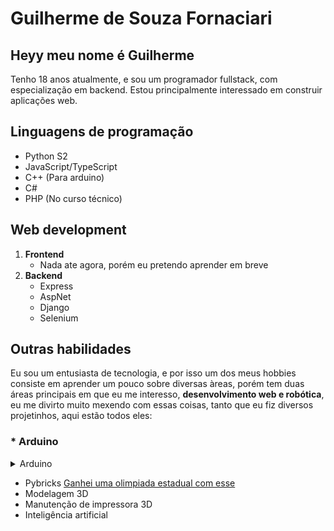 # Guilherme de Souza Fornaciari






## Heyy meu nome é Guilherme
Tenho 18 anos atualmente, e sou um programador fullstack, com especialização em backend.
Estou principalmente interessado em construir aplicações web.
## Linguagens de programação
- Python S2
- JavaScript/TypeScript
- C++ (Para arduino)
- C#
- PHP (No curso técnico)
## Web development
  1. **Frontend**
       * Nada ate agora, porém eu pretendo aprender em breve 
  1. **Backend**
       * Express
       * AspNet
       * Django
       * Selenium

## Outras habilidades
  Eu sou um entusiasta de tecnologia, e por isso um dos meus hobbies consiste em aprender um pouco sobre diversas àreas, porém tem duas áreas principais em que eu me interesso, **desenvolvimento web e robótica**, eu me divirto muito mexendo com essas coisas, tanto que eu fiz diversos projetinhos, aqui estão todos eles:

  ### * Arduino 
<details>
<summary>Arduino</summary><br>
Eu desenvolvi 2 projetos principais, o EconomizAr e o IrrigAção, vinculados ao Instituto Federal de Rondônia
EconomizAr consiste em um projeto no qual pretende poupar energia ao automatizar o controle do ar condicionado dentro das salas de aulas, para previnir que os alunos deixem-no ligado em momentos sem necessidade.
IrrigAção é o famoso sistema pra automatizar a irrigação de uma horta. Em conjunto com alguns funcionários da escola, implantei no IFRO, de forma que o arduino obtia informações sobre a umidade do solo e ligava uma bomba de água em 2 momentos do dia caso o solo estivesse seco o suficiente
</details>

  * Pybricks [Ganhei uma olimpiada estadual com esse](LINKDPSAKII)
  * Modelagem 3D
  * Manutenção de impressora 3D
  * Inteligência artificial








<!---
GuilhermeFornaciari/GuilhermeFornaciari is a ✨ special ✨ repository because its `README.md` (this file) appears on your GitHub profile.
You can click the Preview link to take a look at your changes.
--->
